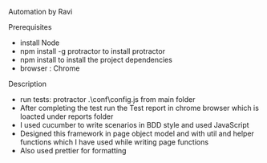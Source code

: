 Automation by Ravi

Prerequisites

- install Node
- npm install -g protractor to install protractor
- npm install to install the project dependencies
- browser : Chrome

Description

- run tests: protractor .\conf\config.js from main folder
- After completing the test run the Test report in chrome browser which is loacted under reports folder
- I used cucumber to write scenarios in BDD style and used JavaScript
- Designed this framework in page object model and with util and helper functions which I have used while writing page functions
- Also used prettier for formatting
